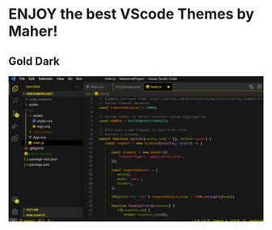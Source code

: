 # ENJOY the best VScode Themes by Maher!

## Gold Dark
<div>
<img src="https://raw.githubusercontent.com/maher-cshub/maherglow-vscode-themes/refs/heads/main/images/gold-dark.png" />
</div>


